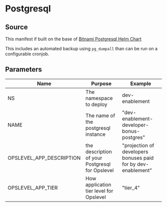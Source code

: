 # Postgresql

## Source

This manifest if built on the base of [Bitnami Postgresql Helm Chart](https://github.com/bitnami/charts/tree/main/bitnami/postgresql)

This includes an automated backup using `pg_dumpall` than can be run on a configurable cronjob.

## Parameters

| Name                     | Purpose                                       | Example                                                       |
|--------------------------|-----------------------------------------------|---------------------------------------------------------------|
| NS                       | The namespace to deploy                       | dev-enablement                                                |
| NAME                     | The name of the postgresql instance             | "dev-enablement-developer-bonus-postgres"                     |
| OPSLEVEL_APP_DESCRIPTION | the description of your Postgresql for Opslevel | "projection of developers bonuses paid for by dev-enablement" |
| OPSLEVEL_APP_TIER        | How application tier level for Opslevel       | "tier_4"                                                              |



